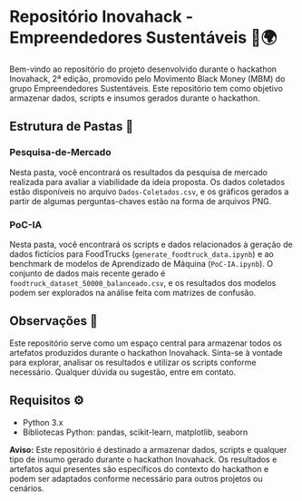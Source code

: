 # Repositório Inovahack - Empreendedores Sustentáveis 🚀🌍

Bem-vindo ao repositório do projeto desenvolvido durante o hackathon Inovahack, 2ª edição, promovido pelo Movimento Black Money (MBM) do grupo Empreendedores Sustentáveis. Este repositório tem como objetivo armazenar dados, scripts e insumos gerados durante o hackathon.

## Estrutura de Pastas 📂

### Pesquisa-de-Mercado

Nesta pasta, você encontrará os resultados da pesquisa de mercado realizada para avaliar a viabilidade da ideia proposta. Os dados coletados estão disponíveis no arquivo `Dados-Coletados.csv`, e os gráficos gerados a partir de algumas perguntas-chaves estão na forma de arquivos PNG.

### PoC-IA

Nesta pasta, você encontrará os scripts e dados relacionados à geração de dados fictícios para FoodTrucks (`generate_foodtruck_data.ipynb`) e ao benchmark de modelos de Aprendizado de Máquina (`PoC-IA.ipynb`). O conjunto de dados mais recente gerado é `foodtruck_dataset_50000_balanceado.csv`, e os resultados dos modelos podem ser explorados na análise feita com matrizes de confusão.

## Observações 📝

Este repositório serve como um espaço central para armazenar todos os artefatos produzidos durante o hackathon Inovahack. Sinta-se à vontade para explorar, analisar os resultados e utilizar os scripts conforme necessário. Qualquer dúvida ou sugestão, entre em contato.

## Requisitos ⚙️

- Python 3.x
- Bibliotecas Python: pandas, scikit-learn, matplotlib, seaborn

**Aviso:** Este repositório é destinado a armazenar dados, scripts e qualquer tipo de insumo gerado durante o hackathon Inovahack. Os resultados e artefatos aqui presentes são específicos do contexto do hackathon e podem ser adaptados conforme necessário para outros projetos ou cenários.